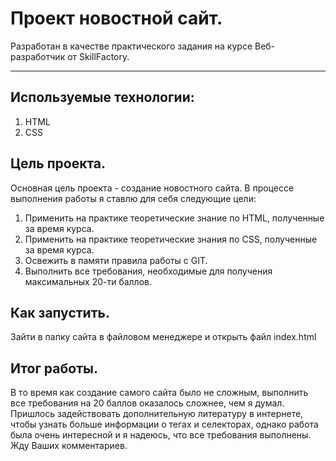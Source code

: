 # Проект новостной сайт.

Разработан в качестве практического задания на курсе Веб-разработчик от SkillFactory.

---

## Используемые технологии:

1. HTML
2. CSS

## Цель проекта.

Основная цель проекта - создание новостного сайта. В процессе выполнения работы я ставлю для себя следующие цели:

1. Применить на практике теоретические знание по HTML, полученные за время курса.
2. Применить на практике теоретические знания по CSS, полученные за время курса.
3. Освежить в памяти правила работы с GIT.
4. Выполнить все требования, необходимые для получения максимальных 20-ти баллов.

## Как запустить.

Зайти в папку сайта в файловом менеджере и открыть файл index.html

## Итог работы.

В то время как создание самого сайта было не сложным, выполнить все требования на 20 баллов оказалось сложнее, чем я думал. 
Пришлось задействовать дополнительную литературу в интернете, чтобы узнать больше информации о тегах и селекторах, однако
работа была очень интересной и я надеюсь, что все требования выполнены. Жду Ваших комментариев.